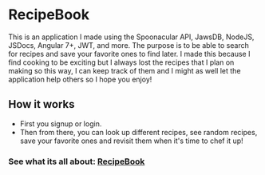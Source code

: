 # RecipeBook

This is an application I made using the Spoonacular API, JawsDB, NodeJS, JSDocs, Angular 7+, JWT, and more.
The purpose is to be able to search for recipes and save your favorite ones to find later. I made this because I find cooking to be exciting but I always lost the recipes that I plan on making so this way, I can keep track of them and I might as well let the application help others so I hope you enjoy!

## How it works

* First you signup or login.
* Then from there, you can look up different recipes, see random recipes, save your favorite ones and revisit them when it's time to chef it up!

### See what its all about: [RecipeBook](http://recipebook.jasondesigns.net)